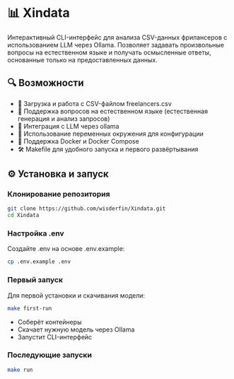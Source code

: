 # 📊 Xindata

Интерактивный CLI-интерфейс для анализа CSV-данных фрилансеров с использованием LLM через Ollama. Позволяет задавать произвольные вопросы на естественном языке и получать осмысленные ответы, основанные только на предоставленных данных.

## 🔍 Возможности
- 📁 Загрузка и работа с CSV-файлом freelancers.csv
- 💬 Поддержка вопросов на естественном языке (естественная генерация и анализ запросов)
- 🧠 Интеграция с LLM через ollama
- 🔧 Использование переменных окружения для конфигурации
- 🐳 Поддержка Docker и Docker Compose
- 🛠️ Makefile для удобного запуска и первого развёртывания


## ⚙️ Установка и запуск
### Клонирование репозитория
```sh
git clone https://github.com/wisderfin/Xindata.git
cd Xindata
```

### Настройка .env

Создайте .env на основе .env.example:
```sh
cp .env.example .env
```

### Первый запуск

Для первой установки и скачивания модели:

```sh
make first-run
```

- Соберёт контейнеры
- Скачает нужную модель через Ollama
- Запустит CLI-интерфейс

### Последующие запуски
```sh
make run
```
